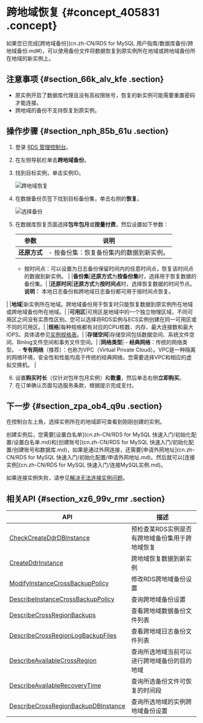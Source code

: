 # 跨地域恢复 {#concept_405831 .concept}

如果您已完成[跨地域备份](cn.zh-CN/RDS for MySQL 用户指南/数据库备份/跨地域备份.md#)，可以使用备份文件将数据恢复到原实例所在地域或跨地域备份所在地域的新实例上。

## 注意事项 {#section_66k_alv_kfe .section}

-   原实例开启了数据库代理且没有高权限账号，恢复的新实例可能需要重置密码才能连接。
-   跨地域的备份不支持恢复到原实例。

## 操作步骤 {#section_nph_85b_61u .section}

1.  登录 [RDS 管理控制台](https://rds.console.aliyun.com)。
2.  在左侧导航栏单击**跨地域备份**。
3.  找到目标实例，单击实例ID。

    ![跨地域恢复](http://static-aliyun-doc.oss-cn-hangzhou.aliyuncs.com/assets/img/328507/156637652348557_zh-CN.png)

4.  在数据备份页签下找到目标备份集，单击右侧的**恢复**。

    ![选择备份](http://static-aliyun-doc.oss-cn-hangzhou.aliyuncs.com/assets/img/328507/156637652448558_zh-CN.png)

5.  在数据库恢复页面选择**包年包月**或**按量付费**，然后设置如下参数：

    |参数|说明|
    |--|--|
    |**还原方式**|     -   按备份集：恢复备份集内的数据到新实例。
    -   按时间点：可以设置为日志备份保留时间内的任意时间点，恢复该时间点的数据到新实例。
 |
    |**备份集**|**还原方式**为**按备份集**时，选择用于恢复数据的备份集。|
    |**还原时间**|**还原方式**为**按时间点**时，选择恢复数据的时间节点。 **说明：** 本地日志备份和跨地域日志备份都可用于按时间点恢复。

 |
    |**地域**|新实例所在地域。跨地域备份用于恢复时只能恢复数据到原实例所在地域或跨地域备份所在地域。|
    |**可用区**|可用区是地域中的一个独立物理区域，不同可用区之间没有实质性区别。您可以选择将RDS实例与ECS实例创建在同一可用区或不同的可用区。|
    |**规格**|每种规格都有对应的CPU核数、内存、最大连接数和最大IOPS。具体请参见[实例规格表](../../../../cn.zh-CN/云数据库RDS简介/实例规格/实例规格表.md#)。|
    |**存储空间**|存储空间包括数据空间、系统文件空间、Binlog文件空间和事务文件空间。|
    |**网络类型**|     -   **经典网络**：传统的网络类型。
    -   **专有网络**（推荐）：也称为VPC（Virtual Private Cloud）。VPC是一种隔离的网络环境，安全性和性能均高于传统的经典网络。您需要选择VPC和相应的虚拟交换机。
 |

6.  设置**购买时长**（仅针对包年包月实例）和**数量**，然后单击右侧**立即购买**。
7.  在订单确认页面勾选服务条款，根据提示完成支付。

## 下一步 {#section_zpa_ob4_q9u .section}

在控制台左上角，选择实例所在的地域即可查看到刚刚创建的实例。

创建实例后，您需要[设置白名单](cn.zh-CN/RDS for MySQL 快速入门/初始化配置/设置白名单.md)和[创建账号](cn.zh-CN/RDS for MySQL 快速入门/初始化配置/创建账号和数据库.md)，如果是通过外网连接，还需要[申请外网地址](cn.zh-CN/RDS for MySQL 快速入门/初始化配置/申请外网地址.md)。然后就可以[连接实例](cn.zh-CN/RDS for MySQL 快速入门/连接MySQL实例.md)。

如果连接实例失败，请参见[解决无法连接实例问题](../../../../cn.zh-CN/常见问题/如何连接__无法连接/解决无法连接实例问题.md#)。

## 相关API {#section_xz6_99v_rmr .section}

|API|描述|
|---|--|
|[CheckCreateDdrDBInstance](../../../../cn.zh-CN/API参考/跨地域备份恢复/CheckCreateDdrDBInstance.md#)|预检查某RDS实例是否有跨地域备份集用于跨地域恢复|
|[CreateDdrInstance](../../../../cn.zh-CN/API参考/跨地域备份恢复/CreateDdrInstance.md#)|跨地域恢复数据到新实例|
|[ModifyInstanceCrossBackupPolicy](../../../../cn.zh-CN/API参考/跨地域备份恢复/ModifyInstanceCrossBackupPolicy.md#)|修改RDS跨地域备份设置|
|[DescribeInstanceCrossBackupPolicy](../../../../cn.zh-CN/API参考/跨地域备份恢复/DescribeInstanceCrossBackupPolicy.md#)|查询跨地域备份设置|
|[DescribeCrossRegionBackups](../../../../cn.zh-CN/API参考/跨地域备份恢复/DescribeCrossRegionBackups.md#)|查看跨地域数据备份文件列表|
|[DescribeCrossRegionLogBackupFiles](../../../../cn.zh-CN/API参考/跨地域备份恢复/DescribeCrossRegionLogBackupFiles.md#)|查看跨地域日志备份文件列表|
|[DescribeAvailableCrossRegion](../../../../cn.zh-CN/API参考/跨地域备份恢复/DescribeAvailableCrossRegion.md#)|查询所选地域当前可以进行跨地域备份的目的地域|
|[DescribeAvailableRecoveryTime](../../../../cn.zh-CN/API参考/跨地域备份恢复/DescribeAvailableRecoveryTime.md#)|查询所选备份文件可恢复的时间段|
|[DescribeCrossRegionBackupDBInstance](../../../../cn.zh-CN/API参考/跨地域备份恢复/DescribeCrossRegionBackupDBInstance.md#)|查询所选地域的实例跨地域备份设置|

